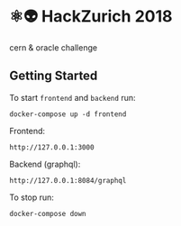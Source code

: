 # ⚛️👽 HackZurich 2018

cern & oracle challenge


## Getting Started

To start `frontend` and `backend` run:

```
docker-compose up -d frontend
```

Frontend:

```
http://127.0.0.1:3000
```

Backend (graphql):

```
http://127.0.0.1:8084/graphql
```

To stop run:

```
docker-compose down
```

